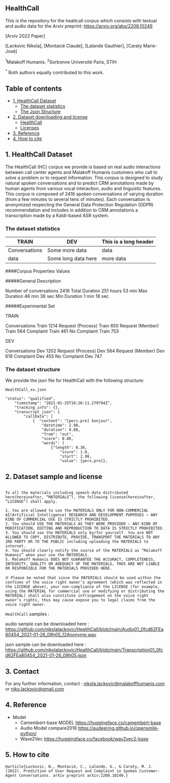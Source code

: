 ## HealthCall
This is the repository for the healtcall corpus which consists with textual and audio data for the Arxiv preprint: https://arxiv.org/abs/2208.10249

[Arxiv 2022 Paper]

[Lackovic Nikola], [Montacié Claude], [Lalande Gauthier], [Caraty Marie-José]

<sup>1</sup>Malakoff Humanis.
<sup>2</sup>Sorbonne Université Paris, STIH<p>
<sup>*</sup> Both authors equally contributed to this work.

## Table of contents 

* [1. HealthCall Dataset](#1-HealthCall-Dataset)
    + [The dataset statistics](#the-dataset-statistics)
    + [The Json Structure](#the-dataset-structure)
* [2. Dataset downloading and license](#2-dataset-downloading-and-license)
    + [HealthCall](#clovacall)
    + [Licenses](#licenses)
* [3. Reference](#7-reference)
* [4. How to cite](#8-how-to-cite)


## 1. HealthCall Dataset
  
The HealthCall (HC) corpus we provide is based on real audio interactions between call center agents and Malakoff Humanis customers who call to solve a problem or to request information. This corpus is designed to study natural spoken conversations and to predict CRM annotations made by human agents from various vocal interaction, audio and linguistic features. This corpus is composed of 2416 spoken conversations of varying duration (from a few minutes to several tens of minutes). Each conversation is anonymized respecting the General Data Protection Regulation (GDPR) recommendation and includes in addition to CRM annotations a transcription made by a Kaldi-based ASR system.
  
### The dataset statistics
	
| TRAIN  | DEV | This is a long header |
| --------  | ------------------- | --------------------- |
| Conversations | Some more data      | data                  | 
| data      | Some long data here | more data             |

####Corpus Properties Values

#####General Description
	
Number of conversations	2416
Total Duration 251 hours 53 min
Max Duration 46 min 36 sec
Min Duration 1 min 18 sec

#####Experimental Set
	
TRAIN
  
Conversations Train 	1214
Request (Process) Train	650
Request (Member) Train 	564
Complaint Train 461
No Complaint Train 753

 DEV

Conversations Dev	1202
Request (Process)  Dev	584
Request (Member) Dev 618
Complaint Dev 455
No Complaint Dev 747


### The dataset structure

We provide the json file for HealthCall with the following structure:
```
HealthCall_xx.json

"status": "qualified",
    "timestamp": "2021-01-25T10:26:11.279794Z",
    "tracking_info": {},
    "transcript_json": {
        "callData": [
            {  "content": "[pers.pre] bonjour",
                "datetime": 2.98,
                "duration": 0.88,
                "from": "out",
                "score": 0.86,
                "words": [
                    {"length": 0.36,
                        "score": 1.0,
                        "start": 2.98,
                        "value": [pers.pre]},
```



## 2. Dataset sample and license
```
  
To all the materials including speech data distributed here(hereinafter, “MATERIALS”), the following license(hereinafter, “LICENSE”) shall apply.

1. You are allowed to use the MATERIALS ONLY FOR NON-COMMERCIAL AI(Artificial Intelligence) RESEARCH AND DEVELOPMENT PURPOSES – ANY KIND OF COMMERCIAL USE IS STRICTLY PROHIBITED.
2. You should USE THE MATERIALS AS THEY WERE PROVIDED – ANY KIND OF MODIFICATION, EDITING AND REPRODUCTION TO DATA IS STRICTLY PROHIBITED.
3. You should use the MATERIALS only by/for yourself. You are NOT ALLOWED TO COPY, DISTRIBUTE, PROVIDE, TRANSPORT THE MATERIALS TO ANY 3RD PARTY OR TO THE PUBLIC including uploading the MATERIALS to internet.
4. You should clearly notify the source of the MATERIALS as “Malakoff Humanis” when your use the MATERIALS.
5. Malakoff Humanis DOES NOT GUARANTEE THE ACCURACY, COMPLETENESS, INTEGRITY, QUALITY OR ADEQUACY OF THE MATERIALS, THUS ARE NOT LIABLE OR RESPONSIBLE FOR THE MATERIALS PROVIDED HERE.

※ Please be noted that since the MATERIALS should be used within the confines of the voice right owner’s agreement (which was reflected in the LICENSE above), your non-compliance of the LICENSE (for example, using the MATERIAL for commercial use or modifying or distributing the MATERIAL) shall also constitute infringement on the voice right owner’s rights, thus may cause expose you to legal claims from the voice right owner.

```

`HealthCall` samples :

audio sample can be downloaded here : https://github.com/nikolalackovic/HealthCall/blob/main/Audio01_0fcd62FEa80454_2021-01-26_09h05_12Anonyme.wav
	
json sample can be downloaded here : https://github.com/nikolalackovic/HealthCall/blob/main/Transcription01_0fcd62FEa80454_2021-01-26_09h05.json


## 3. Contact

For any further information, contact : nikola.lackovic@malakoffhumanis.com or niko.lackovic@gmail.com

## 4. Reference
* Model
   * Camembert-base MODEL https://huggingface.co/camembert-base
   * Audio Model compare2016 https://audeering.github.io/opensmile-python/
   * Wave2Vec https://huggingface.co/facebook/wav2vec2-base

## 5. How to cite
```
@article{Lackovic, N., Montacié, C., Lalande, G., & Caraty, M. J. (2022). Prediction of User Request and Complaint in Spoken Customer-Agent Conversations. arXiv preprint arXiv:2208.10249.}
